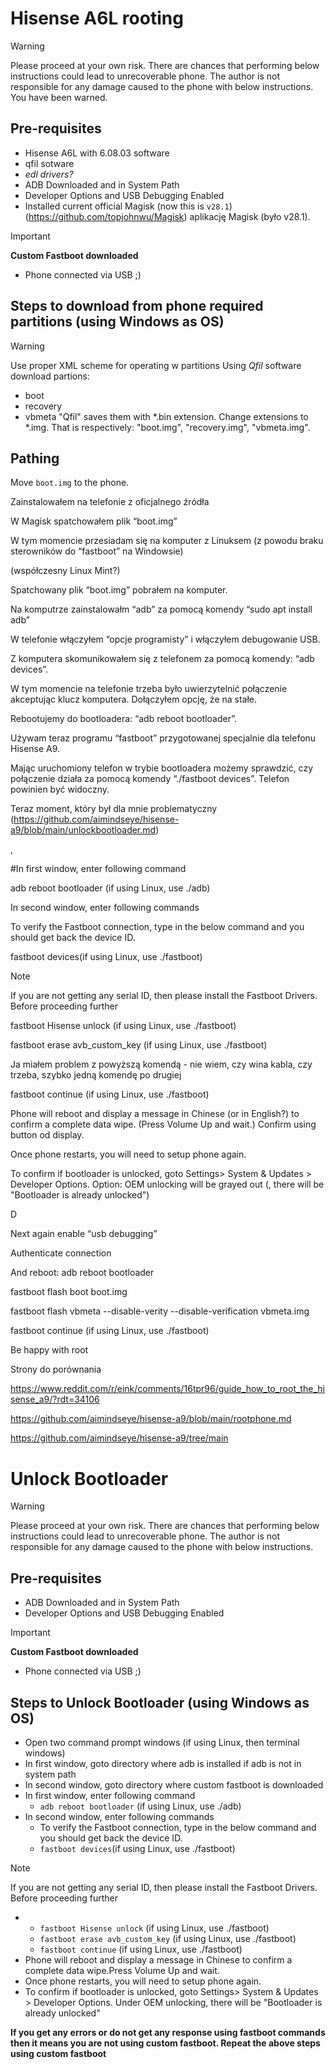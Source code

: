 # Hisense A6L rooting

> [!WARNING]
> Please proceed at your own risk. There are chances that performing below instructions could lead to unrecoverable phone.
The author is not responsible for any damage caused to the phone with below instructions. You have been warned.

## Pre-requisites
- Hisense A6L with 6.08.03 software
- qfil sotware
- *edl drivers?*
- ADB Downloaded and in System Path
- Developer Options and USB Debugging Enabled
- Installed current official Magisk (now this is `v28.1`)(https://github.com/topjohnwu/Magisk) aplikację Magisk (było v28.1). 
> [!IMPORTANT]
> **Custom Fastboot downloaded**
- Phone connected via USB ;)
 

## Steps to download from phone required partitions (using Windows as OS)
>[!WARNING]
>Use proper XML scheme for operating w partitions
Using *Qfil* software download partions:
- boot
- recovery
- vbmeta
"Qfil" saves them with *.bin extension. Change extensions to *.img.
That is respectively: "boot.img", "recovery.img", "vbmeta.img".

## Pathing 
Move `boot.img` to the phone.

Zainstalowałem na telefonie z oficjalnego źródła 

W Magisk spatchowałem plik “boot.img” 

W tym momencie przesiadam się na komputer z Linuksem (z powodu braku sterowników do “fastboot” na Windowsie) 

(współczesny Linux Mint?) 

Spatchowany plik “boot.img” pobrałem na komputer. 

Na komputrze zainstalowałm “adb” za pomocą komendy “sudo apt install adb” 

W telefonie włączyłem “opcje programisty” i włączyłem debugowanie USB. 

Z komputera skomunikowałem się z telefonem za pomocą komendy: “adb devices”. 

W tym momencie na telefonie trzeba było uwierzytelnić połączenie akceptując klucz komputera. Dołączyłem opcję, że na stałe. 

Rebootujemy do bootloadera: “adb reboot bootloader”. 

Używam teraz programu “fastboot” przygotowanej specjalnie dla telefonu Hisense A9. 

Mając uruchomiony telefon w trybie bootloadera możemy sprawdzić, czy połączenie działa za pomocą komendy “./fastboot devices”. Telefon powinien być widoczny. 

Teraz moment, który był dla mnie problematyczny (https://github.com/aimindseye/hisense-a9/blob/main/unlockbootloader.md) 

, 

#In first window, enter following command  

adb reboot bootloader (if using Linux, use ./adb) 

In second window, enter following commands  

To verify the Fastboot connection, type in the below command and you should get back the device ID. 

fastboot devices(if using Linux, use ./fastboot) 

Note 

If you are not getting any serial ID, then please install the Fastboot Drivers. Before proceeding further 

 

fastboot Hisense unlock (if using Linux, use ./fastboot) 

fastboot erase avb_custom_key (if using Linux, use ./fastboot) 

Ja miałem problem z powyższą komendą - nie wiem, czy wina kabla, czy trzeba, szybko jedną komendę po drugiej 

 

fastboot continue (if using Linux, use ./fastboot) 

Phone will reboot and display a message in Chinese (or in English?) to confirm a complete data wipe. (Press Volume Up and wait.) Confirm using button od display. 

Once phone restarts, you will need to setup phone again. 

To confirm if bootloader is unlocked, goto Settings> System & Updates > Developer Options. Option: OEM unlocking will be grayed out (, there will be "Bootloader is already unlocked") 

D 

Next again enable “usb debugging” 

Authenticate connection 

And reboot: adb reboot bootloader 

fastboot flash boot boot.img 

fastboot flash vbmeta --disable-verity --disable-verification vbmeta.img 

fastboot continue (if using Linux, use ./fastboot) 

Be happy with root 

 
Strony do porównania 

https://www.reddit.com/r/eink/comments/16tpr96/guide_how_to_root_the_hisense_a9/?rdt=34106 

 
https://github.com/aimindseye/hisense-a9/blob/main/rootphone.md

https://github.com/aimindseye/hisense-a9/tree/main
# Unlock Bootloader


> [!WARNING]
> Please proceed at your own risk. There are chances that performing below instructions could lead to unrecoverable phone.
The author is not responsible for any damage caused to the phone with below instructions. 

## Pre-requisites
- ADB Downloaded and in System Path
- Developer Options and USB Debugging Enabled
> [!IMPORTANT]
> **Custom Fastboot downloaded**
- Phone connected via USB ;)


## Steps to Unlock Bootloader (using Windows as OS)

- Open two command prompt windows (if using Linux, then terminal windows)
- In first window, goto directory where adb is installed if adb is not in system path
- In second window, goto directory where custom fastboot is downloaded
- In first window, enter following command
  - <code>adb reboot bootloader</code> (if using Linux, use ./adb)
- In second window, enter following commands
   - To verify the Fastboot connection, type in the below command and you should get back the device ID.
  - <code>fastboot devices</code>(if using Linux, use ./fastboot)
    
> [!NOTE]
> If you are not getting any serial ID, then please install the Fastboot Drivers. Before proceeding further
-
  - <code>fastboot Hisense unlock</code> (if using Linux, use ./fastboot)
  - <code>fastboot erase avb_custom_key</code> (if using Linux, use ./fastboot)
  - <code>fastboot continue</code> (if using Linux, use ./fastboot)
 - Phone will reboot and display a message in Chinese to confirm a complete data wipe.Press Volume Up and wait.
 - Once phone restarts, you will need to setup phone again.
 - To confirm if bootloader is unlocked, goto Settings> System & Updates > Developer Options. Under OEM unlocking, there will be "Bootloader is already unlocked"


**If you get any errors or do not get any response using fastboot commands then it means you are not using custom fastboot. Repeat the above steps using custom fastboot**
